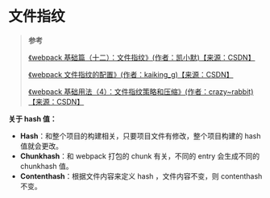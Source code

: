 # 文件指纹

> **参考**
>
> [《webpack 基础篇（十二）：文件指纹》(作者：凯小默)【来源：CSDN】](https://blog.csdn.net/kaimo313/article/details/106894535)
>
> [《webpack 文件指纹的配置》(作者：kaiking_g)【来源：CSDN】](https://blog.csdn.net/u013299635/article/details/94497113)
>
> [《webpack 基础用法（4）：文件指纹策略和压缩》(作者：crazy~rabbit)【来源：CSDN】](https://blog.csdn.net/qq_25776891/article/details/108063490)

**关于 hash 值：**

- **Hash**：和整个项⽬的构建相关，只要项⽬⽂件有修改，整个项⽬构建的 hash 值就会更改。
- **Chunkhash**：和 webpack 打包的 chunk 有关，不同的 entry 会⽣成不同的 chunkhash 值。
- **Contenthash**：根据文件内容来定义 hash ，⽂件内容不变，则 contenthash 不变。
